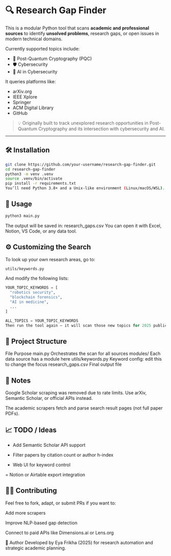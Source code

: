 # 🔍 Research Gap Finder

This is a modular Python tool that scans **academic and professional sources** to identify **unsolved problems**, research gaps, or open issues in modern technical domains.

Currently supported topics include:

- 🔐 Post-Quantum Cryptography (PQC)
- 🛡️ Cybersecurity
- 🤖 AI in Cybersecurity

It queries platforms like:
- arXiv.org
- IEEE Xplore
- Springer
- ACM Digital Library
- GitHub

> 💡 Originally built to track unexplored research opportunities in Post-Quantum Cryptography and its intersection with cybersecurity and AI.

---

## 🛠 Installation

```bash
git clone https://github.com/your-username/research-gap-finder.git
cd research-gap-finder
python3 -m venv .venv
source .venv/bin/activate
pip install -r requirements.txt
You’ll need Python 3.8+ and a Unix-like environment (Linux/macOS/WSL).
```

## 🚀 Usage
```bash
python3 main.py
```

The output will be saved in:
research_gaps.csv
You can open it with Excel, Notion, VS Code, or any data tool.

## ⚙️ Customizing the Search
To look up your own research areas, go to:

```bash
utils/keywords.py
```

And modify the following lists:

```python
YOUR_TOPIC_KEYWORDS = [
  "robotics security",
  "blockchain forensics",
  "AI in medicine",
  ...
]

ALL_TOPICS = YOUR_TOPIC_KEYWORDS
Then run the tool again — it will scan those new topics for 2025 publications and GitHub trends.
```

## 📁 Project Structure
File	Purpose
main.py	Orchestrates the scan for all sources
modules/	Each data source has a module here
utils/keywords.py	Keyword config: edit this to change the focus
research_gaps.csv	Final output file

## 📌 Notes
Google Scholar scraping was removed due to rate limits. Use arXiv, Semantic Scholar, or official APIs instead.

The academic scrapers fetch and parse search result pages (not full paper PDFs).

## 📈 TODO / Ideas
 - Add Semantic Scholar API support

 - Filter papers by citation count or author h-index

 - Web UI for keyword control

 = Notion or Airtable export integration

## 🙋‍♀️ Contributing
Feel free to fork, adapt, or submit PRs if you want to:

Add more scrapers

Improve NLP-based gap detection

Connect to paid APIs like Dimensions.ai or Lens.org

🧠 Author
Developed by Eya Frikha (2025) for research automation and strategic academic planning.

